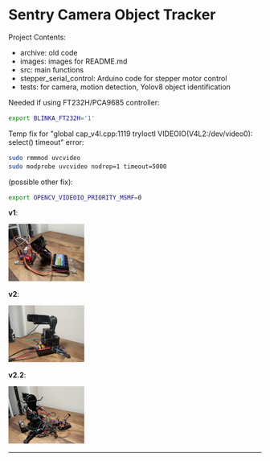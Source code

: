 # Sentry Camera Object Tracker

Project Contents:
- archive: old code
- images: images for README.md
- src: main functions
- stepper_serial_control: Arduino code for stepper motor control
- tests: for camera, motion detection, Yolov8 object identification

Needed if using FT232H/PCA9685 controller:
```bash
export BLINKA_FT232H='1'
```

Temp fix for "global cap_v4l.cpp:1119 tryIoctl VIDEOIO(V4L2:/dev/video0): select() timeout" error:
```bash
sudo rmmmod uvcvideo
sudo modprobe uvcvideo nodrop=1 timeout=5000
```
(possible other fix):
```bash
export OPENCV_VIDEOIO_PRIORITY_MSMF=0
```

**v1**:

<img src="images/v1.jpg" width="30%" height="30%">

**v2**:

<img src="images/v2.jpg" width="30%" height="30%">

**v2.2**:

<img src="images/v2_2.jpeg" width="30%" height="30%">

---
